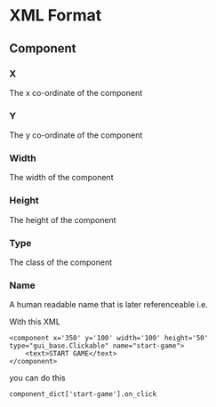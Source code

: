 
# XML Format

## Component

### X

The x co-ordinate of the component

### Y 

The y co-ordinate of the component

### Width

The width of the component

### Height

The height of the component

### Type

The class of the component 

### Name

A human readable name that is later referenceable
i.e. 

With this XML
```
<component x='350' y='100' width='100' height='50' type="gui_base.Clickable" name="start-game">
    <text>START GAME</text>
</component>
```

you can do this
```
component_dict['start-game'].on_click
```
